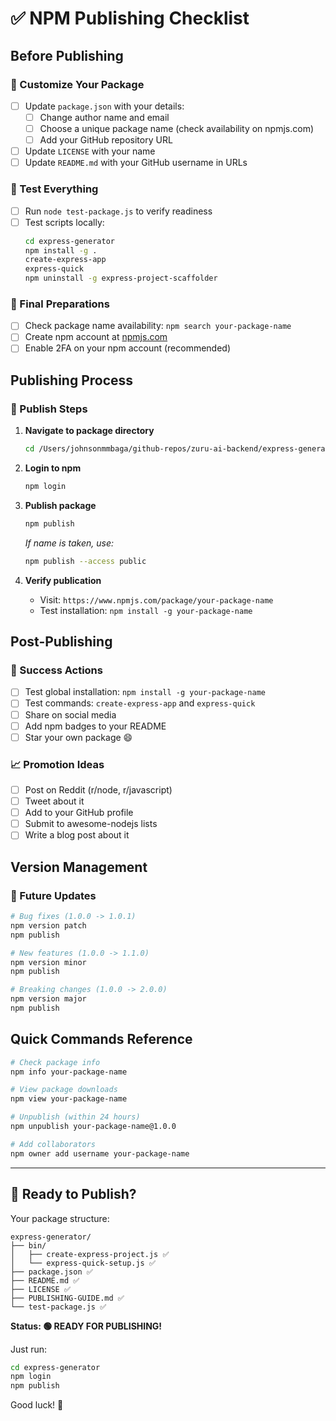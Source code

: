 # ✅ NPM Publishing Checklist

## Before Publishing

### 🔧 Customize Your Package
- [ ] Update `package.json` with your details:
  - [ ] Change author name and email
  - [ ] Choose a unique package name (check availability on npmjs.com)
  - [ ] Add your GitHub repository URL
- [ ] Update `LICENSE` with your name
- [ ] Update `README.md` with your GitHub username in URLs

### 🧪 Test Everything
- [ ] Run `node test-package.js` to verify readiness
- [ ] Test scripts locally:
  ```bash
  cd express-generator
  npm install -g .
  create-express-app
  express-quick
  npm uninstall -g express-project-scaffolder
  ```

### 📝 Final Preparations
- [ ] Check package name availability: `npm search your-package-name`
- [ ] Create npm account at [npmjs.com](https://npmjs.com/signup)
- [ ] Enable 2FA on your npm account (recommended)

## Publishing Process

### 🚀 Publish Steps
1. **Navigate to package directory**
   ```bash
   cd /Users/johnsonmmbaga/github-repos/zuru-ai-backend/express-generator
   ```

2. **Login to npm**
   ```bash
   npm login
   ```

3. **Publish package**
   ```bash
   npm publish
   ```
   
   *If name is taken, use:*
   ```bash
   npm publish --access public
   ```

4. **Verify publication**
   - Visit: `https://www.npmjs.com/package/your-package-name`
   - Test installation: `npm install -g your-package-name`

## Post-Publishing

### 🎉 Success Actions
- [ ] Test global installation: `npm install -g your-package-name`
- [ ] Test commands: `create-express-app` and `express-quick`
- [ ] Share on social media
- [ ] Add npm badges to your README
- [ ] Star your own package 😄

### 📈 Promotion Ideas
- [ ] Post on Reddit (r/node, r/javascript)
- [ ] Tweet about it
- [ ] Add to your GitHub profile
- [ ] Submit to awesome-nodejs lists
- [ ] Write a blog post about it

## Version Management

### 🔄 Future Updates
```bash
# Bug fixes (1.0.0 -> 1.0.1)
npm version patch
npm publish

# New features (1.0.0 -> 1.1.0)
npm version minor
npm publish

# Breaking changes (1.0.0 -> 2.0.0)
npm version major
npm publish
```

## Quick Commands Reference

```bash
# Check package info
npm info your-package-name

# View package downloads
npm view your-package-name

# Unpublish (within 24 hours)
npm unpublish your-package-name@1.0.0

# Add collaborators
npm owner add username your-package-name
```

---

## 🎯 Ready to Publish?

Your package structure:
```
express-generator/
├── bin/
│   ├── create-express-project.js ✅
│   └── express-quick-setup.js ✅
├── package.json ✅
├── README.md ✅
├── LICENSE ✅
├── PUBLISHING-GUIDE.md ✅
└── test-package.js ✅
```

**Status: 🟢 READY FOR PUBLISHING!**

Just run:
```bash
cd express-generator
npm login
npm publish
```

Good luck! 🚀
